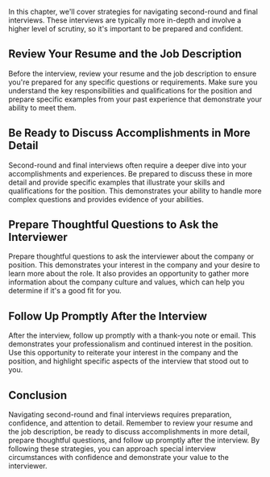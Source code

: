 
In this chapter, we'll cover strategies for navigating second-round and final interviews. These interviews are typically more in-depth and involve a higher level of scrutiny, so it's important to be prepared and confident.

Review Your Resume and the Job Description
------------------------------------------

Before the interview, review your resume and the job description to ensure you're prepared for any specific questions or requirements. Make sure you understand the key responsibilities and qualifications for the position and prepare specific examples from your past experience that demonstrate your ability to meet them.

Be Ready to Discuss Accomplishments in More Detail
--------------------------------------------------

Second-round and final interviews often require a deeper dive into your accomplishments and experiences. Be prepared to discuss these in more detail and provide specific examples that illustrate your skills and qualifications for the position. This demonstrates your ability to handle more complex questions and provides evidence of your abilities.

Prepare Thoughtful Questions to Ask the Interviewer
---------------------------------------------------

Prepare thoughtful questions to ask the interviewer about the company or position. This demonstrates your interest in the company and your desire to learn more about the role. It also provides an opportunity to gather more information about the company culture and values, which can help you determine if it's a good fit for you.

Follow Up Promptly After the Interview
--------------------------------------

After the interview, follow up promptly with a thank-you note or email. This demonstrates your professionalism and continued interest in the position. Use this opportunity to reiterate your interest in the company and the position, and highlight specific aspects of the interview that stood out to you.

Conclusion
----------

Navigating second-round and final interviews requires preparation, confidence, and attention to detail. Remember to review your resume and the job description, be ready to discuss accomplishments in more detail, prepare thoughtful questions, and follow up promptly after the interview. By following these strategies, you can approach special interview circumstances with confidence and demonstrate your value to the interviewer.
